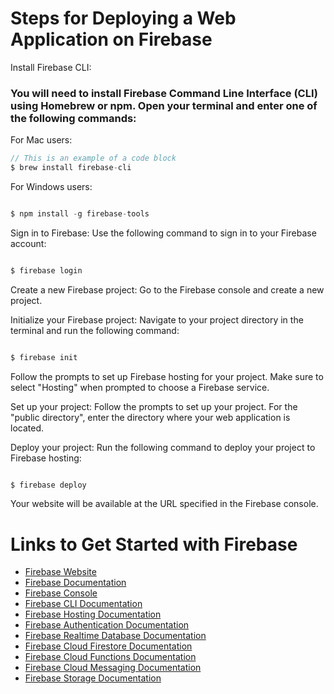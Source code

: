 # Steps for Deploying a Web Application on Firebase

Install Firebase CLI:

### You will need to install Firebase Command Line Interface (CLI) using Homebrew or npm. Open your terminal and enter one of the following commands:

For Mac users:

```javascript
// This is an example of a code block
$ brew install firebase-cli
```

For Windows users:

```javascript

$ npm install -g firebase-tools
```

Sign in to Firebase: Use the following command to sign in to your Firebase account:

```javascript

$ firebase login
```

Create a new Firebase project: Go to the Firebase console and create a new project.

Initialize your Firebase project: Navigate to your project directory in the terminal and run the following command:

```javascript

$ firebase init
```

Follow the prompts to set up Firebase hosting for your project. Make sure to select "Hosting" when prompted to choose a Firebase service.

Set up your project: Follow the prompts to set up your project. For the "public directory", enter the directory where your web application is located.

Deploy your project: Run the following command to deploy your project to Firebase hosting:

```javascript

$ firebase deploy
```

Your website will be available at the URL specified in the Firebase console.

# Links to Get Started with Firebase

- [Firebase Website](https://firebase.google.com/)
- [Firebase Documentation](https://firebase.google.com/docs)
- [Firebase Console](https://console.firebase.google.com/)
- [Firebase CLI Documentation](https://firebase.google.com/docs/cli)
- [Firebase Hosting Documentation](https://firebase.google.com/docs/hosting)
- [Firebase Authentication Documentation](https://firebase.google.com/docs/auth)
- [Firebase Realtime Database Documentation](https://firebase.google.com/docs/database)
- [Firebase Cloud Firestore Documentation](https://firebase.google.com/docs/firestore)
- [Firebase Cloud Functions Documentation](https://firebase.google.com/docs/functions)
- [Firebase Cloud Messaging Documentation](https://firebase.google.com/docs/cloud-messaging)
- [Firebase Storage Documentation](https://firebase.google.com/docs/storage)

